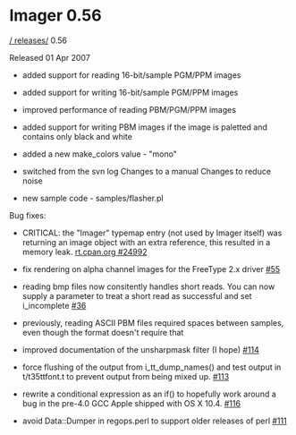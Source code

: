 # Imager 0.56

[ / ](..) [releases/](./) 0.56

Released 01 Apr 2007

- added support for reading 16-bit/sample PGM/PPM images

- added support for writing 16-bit/sample PGM/PPM images

- improved performance of reading PBM/PGM/PPM images

- added support for writing PBM images if the image is paletted and contains only black and white

- added a new make_colors value - "mono"

- switched from the svn log Changes to a manual Changes to reduce noise

- new sample code - samples/flasher.pl

Bug fixes:

- CRITICAL: the "Imager" typemap entry (not used by Imager itself) was returning an image object with an extra reference, this resulted in a memory leak. [rt.cpan.org #24992](https://rt.cpan.org/Ticket/Display.html?id=24992)

- fix rendering on alpha channel images for the FreeType 2.x driver [#55](https://github.com/tonycoz/imager/issues/55)

- reading bmp files now consitently handles short reads. You can now supply a parameter to treat a short read as successful and set i_incomplete [#36](https://github.com/tonycoz/imager/issues/36)

- previously, reading ASCII PBM files required spaces between samples, even though the format doesn't require that

- improved documentation of the unsharpmask filter (I hope) [#114](https://github.com/tonycoz/imager/issues/114)

- force flushing of the output from i_tt_dump_names() and test output in t/t35ttfont.t to prevent output from being mixed up. [#113](https://github.com/tonycoz/imager/issues/113)

- rewrite a conditional expression as an if() to hopefully work around a bug in the pre-4.0 GCC Apple shipped with OS X 10.4. [#116](https://github.com/tonycoz/imager/issues/116)

- avoid Data::Dumper in regops.perl to support older releases of perl [#111](https://github.com/tonycoz/imager/issues/111)